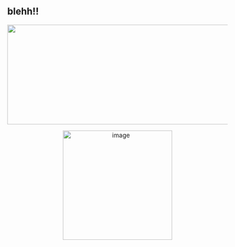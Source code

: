 ## blehh!!
 </p>
<p align="center">
<img width="2047" height="228" alt="image" src="https://github.com/user-attachments/assets/98364837-24d8-4740-8c28-171c9175820e" />
 </p>
<p align="center">
<img width="250" height="250" alt="image" src="https://64.media.tumblr.com/46175d8569259efeb02c9cd74fc3d98f/d5c1a69f5beeba6f-66/s500x750/d830947f76a6bb412d04be406377d333e8191969.pnj" />











